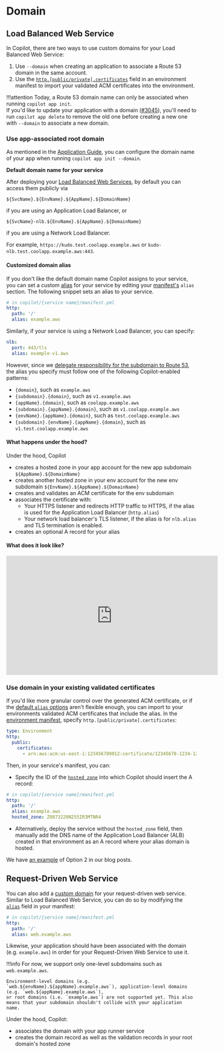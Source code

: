 # Domain

## Load Balanced Web Service
In Copilot, there are two ways to use custom domains for your Load Balanced Web Service:

1. Use `--domain` when creating an application to associate a Route 53 domain in the same account.
2. Use the [`http.[public/private].certificates`](../manifest/environment.en.md#http-public-certificates) field in an environment manifest to import your validated ACM certificates into the environment.

!!!attention
    Today, a Route 53 domain name can only be associated when running `copilot app init`.  
    If you'd like to update your application with a domain ([#3045](https://github.com/aws/copilot-cli/issues/3045)),
    you'll need to run `copilot app delete` to remove the old one before creating a new one with `--domain` to associate a new domain.

### Use app-associated root domain

As mentioned in the [Application Guide](../concepts/applications.en.md#additional-app-configurations), you can configure the domain name of your app when running `copilot app init --domain`.

**Default domain name for your service**

After deploying your [Load Balanced Web Services](../concepts/services.en.md#load-balanced-web-service), by default you can access them publicly via

```
${SvcName}.${EnvName}.${AppName}.${DomainName}
```

if you are using an Application Load Balancer, or

```
${SvcName}-nlb.${EnvName}.${AppName}.${DomainName}
```

if you are using a Network Load Balancer.

For example, `https://kudo.test.coolapp.example.aws` or `kudo-nlb.test.coolapp.example.aws:443`.

#### Customized domain alias

If you don't like the default domain name Copilot assigns to your service, you can set a custom [alias](https://docs.aws.amazon.com/Route53/latest/DeveloperGuide/resource-record-sets-choosing-alias-non-alias.html) for your service by editing your [manifest's](../manifest/lb-web-service.en.md#http-alias) `alias` section.
The following snippet sets an alias to your service.

``` yaml
# in copilot/{service name}/manifest.yml
http:
  path: '/'
  alias: example.aws
```

Similarly, if your service is using a Network Load Balancer, you can specify:
```yaml
nlb:
  port: 443/tls
  alias: example-v1.aws
```

However, since we [delegate responsibility for the subdomain to Route 53](https://docs.aws.amazon.com/Route53/latest/DeveloperGuide/CreatingNewSubdomain.html#UpdateDNSParentDomain), the alias you specify must follow one of the following Copilot-enabled patterns:

- `{domain}`, such as `example.aws`
- `{subdomain}.{domain}`, such as `v1.example.aws`
- `{appName}.{domain}`, such as `coolapp.example.aws`
- `{subdomain}.{appName}.{domain}`, such as `v1.coolapp.example.aws`
- `{envName}.{appName}.{domain}`, such as `test.coolapp.example.aws`
- `{subdomain}.{envName}.{appName}.{domain}`, such as `v1.test.coolapp.example.aws`

#### What happens under the hood?

Under the hood, Copilot

* creates a hosted zone in your app account for the new app subdomain `${AppName}.${DomainName}`
* creates another hosted zone in your env account for the new env subdomain `${EnvName}.${AppName}.${DomainName}`
* creates and validates an ACM certificate for the env subdomain
* associates the certificate with:
    - Your HTTPS listener and redirects HTTP traffic to HTTPS, if the alias is used for the Application Load Balancer (`http.alias`)
    - Your network load balancer's TLS listener, if the alias is for `nlb.alias` and TLS termination is enabled.
* creates an optional A record for your alias

#### What does it look like?

<iframe width="560" height="315" src="https://www.youtube.com/embed/Oyr-n59mVjI" title="YouTube video player" frameborder="0" allow="accelerometer; autoplay; clipboard-write; encrypted-media; gyroscope; picture-in-picture" allowfullscreen></iframe>

### Use domain in your existing validated certificates
If you'd like more granular control over the generated ACM certificate, or if the [default `alias` options](#customized-domain-alias) aren't flexible enough,
you can import to your environments validated ACM certificates that include the alias.
In the [environment manifest](../manifest/environment.en.md), specify `http.[public/private].certificates`:

```yaml
type: Environment
http:
  public:
    certificates:
      - arn:aws:acm:us-east-1:123456789012:certificate/12345678-1234-1234-1234-123456789012
```

Then, in your service's manifest, you can:

- Specify the ID of the [`hosted zone`](../manifest/lb-web-service.en.md#http-hosted-zone) into which Copilot should insert the A record:
``` yaml
# in copilot/{service name}/manifest.yml
http:
  path: '/'
  alias: example.aws
  hosted_zone: Z0873220N255IR3MTNR4
```
- Alternatively, deploy the service without the `hosted_zone` field, then manually add the DNS name of the Application Load Balancer (ALB) created in that environment as an A record where your alias domain is hosted.

We have [an example](../../blogs/release-v118.en.md#certificate-import) of Option 2 in our blog posts.

## Request-Driven Web Service
You can also add a [custom domain](https://docs.aws.amazon.com/apprunner/latest/dg/manage-custom-domains.html) for your request-driven web service.
Similar to Load Balanced Web Service, you can do so by modifying the [`alias`](../manifest/rd-web-service.en.md#http-alias) field in your manifest:
```yaml
# in copilot/{service name}/manifest.yml
http:
  path: '/'
  alias: web.example.aws
```

Likewise, your application should have been associated with the domain (e.g. `example.aws`) in order for your Request-Driven Web Service to use it.

!!!info
    For now, we support only one-level subdomains such as `web.example.aws`.

    Environment-level domains (e.g. `web.${envName}.${appName}.example.aws`), application-level domains (e.g. `web.${appName}.example.aws`),
    or root domains (i.e. `example.aws`) are not supported yet. This also means that your subdomain shouldn't collide with your application name.

Under the hood, Copilot:

* associates the domain with your app runner service
* creates the domain record as well as the validation records in your root domain's hosted zone
